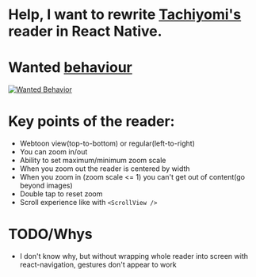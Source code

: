 # Help, I want to rewrite [Tachiyomi's](https://github.com/tachiyomiorg/tachiyomi) reader in React Native.
# Wanted [behaviour](https://www.youtube.com/watch?v=MU2-9qw7xYg)
[![Wanted Behavior](https://img.youtube.com/vi/MU2-9qw7xYg/0.jpg)](https://www.youtube.com/watch?v=MU2-9qw7xYg)

# Key points of the reader:
* Webtoon view(top-to-bottom) or regular(left-to-right)
* You can zoom in/out 
* Ability to set maximum/minimum zoom scale
* When you zoom out the reader is centered by width
* When you zoom in (zoom scale <= 1) you can't get out of content(go beyond images)
* Double tap to reset zoom
* Scroll experience like with `<ScrollView />`
# TODO/Whys
* I don't know why, but without wrapping whole reader into screen with react-navigation, gestures don't appear to work
